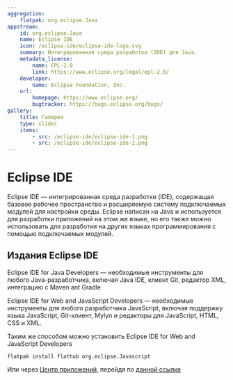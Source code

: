 ```yaml
---
aggregation:
    flatpak: org.eclipse.Java
appstream:
    id: org.eclipse.Java
    name: Eclipse IDE
    icon: /eclipse-ide/eclipse-ide-logo.svg
    summary: Интегрированная среда разработки (IDE) для Java.
    metadata_license:
        name: EPL-2.0
        link: https://www.eclipse.org/legal/epl-2.0/
    developer:
        name: Eclipse Foundation, Inc.
    url:
        homepage: https://www.eclipse.org/
        bugtracker: https://bugs.eclipse.org/bugs/
gallery:
    title: Галерея
    type: slider
    items:
        - src: /eclipse-ide/eclipse-ide-1.png
        - src: /eclipse-ide/eclipse-ide-2.png
---
```


# Eclipse IDE

Eclipse IDE — интегрированная среда разработки (IDE), содержащая базовое рабочее пространство и расширяемую систему подключаемых модулей для настройки среды. Eclipse написан на Java и используется для разработки приложений на этом же языке, но его также можно использовать для разработки на других языках программирования с помощью подключаемых модулей.

<AGWGallery />

## Издания Eclipse IDE

Eclipse IDE for Java Developers — необходимые инструменты для любого Java-разработчика, включая Java IDE, клиент Git, редактор XML, интеграцию с Maven ant Gradle

Eclipse IDE for Web and JavaScript Developers — необходимые инструменты для любого разработчика JavaScript, включая поддержку языка JavaScript, Git-клиент, Mylyn и редакторы для JavaScript, HTML, CSS и XML.

<!--@include: @apps/_parts/install/content-flatpak.md-->

Таким же способом можно установить Eclipse IDE for Web and JavaScript Developers

```shell
flatpak install flathub org.eclipse.Javascript
```

Или через [Центр приложений](/gnome-software), перейдя по [данной ссылке](appstream://org.eclipse.Javascript)
